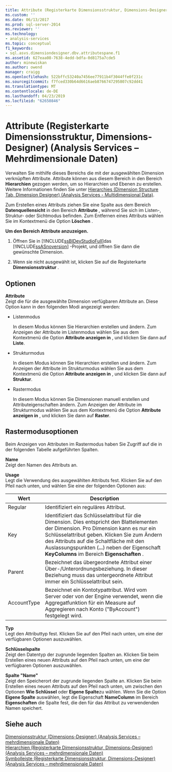```yaml
---
title: Attribute (Registerkarte Dimensionsstruktur, Dimensions-Designer) (Analysis Services – mehrdimensionale Daten) | Microsoft-Dokumentation
ms.custom: ''
ms.date: 06/13/2017
ms.prod: sql-server-2014
ms.reviewer: ''
ms.technology:
- analysis-services
ms.topic: conceptual
f1_keywords:
- sql.asvs.dimensiondesigner.dbv.attributespane.f1
ms.assetid: 627eaa08-7638-4edd-bdfa-0d8175a7cde5
author: minewiskan
ms.author: owend
manager: craigg
ms.openlocfilehash: 522bffc53240a7456ee77911b4f3044ffe0f231c
ms.sourcegitcommit: f7fced330b64d6616aeb8766747295807c92dd41
ms.translationtype: MT
ms.contentlocale: de-DE
ms.lasthandoff: 04/23/2019
ms.locfileid: "62650846"
---
```

# <a name="attributes-dimension-structure-tab-dimension-designer-analysis-services---multidimensional-data"></a>Attribute (Registerkarte Dimensionsstruktur, Dimensions-Designer) (Analysis Services – Mehrdimensionale Daten)
  Verwalten Sie mithilfe dieses Bereichs die mit der ausgewählten Dimension verknüpften Attribute. Attribute können aus diesem Bereich in den Bereich **Hierarchien** gezogen werden, um so Hierarchien und Ebenen zu erstellen. Weitere Informationen finden Sie unter [Hierarchies &#40;Dimension Structure Tab, Dimension Designer&#41; &#40;Analysis Services - Multidimensional Data&#41;](hierarchies-dimension-designer-analysis-services-multidimensional-data.md).  
  
 Zum Erstellen eines Attributs ziehen Sie eine Spalte aus dem Bereich **Datenquellensicht** in den Bereich **Attribute** , während Sie sich im Listen-, Struktur- oder Sichtmodus befinden. Zum Entfernen eines Attributs wählen Sie im Kontextmenü die Option **Löschen** .  
  
 **Um den Bereich Attribute anzuzeigen.**  
  
1.  Öffnen Sie in [!INCLUDE[ssBIDevStudioFull](../includes/ssbidevstudiofull-md.md)]das [!INCLUDE[ssASnoversion](../includes/ssasnoversion-md.md)] -Projekt, und öffnen Sie dann die gewünschte Dimension.  
  
2.  Wenn sie nicht ausgewählt ist, klicken Sie auf die Registerkarte **Dimensionsstruktur** .  
  
## <a name="options"></a>Optionen  
 **Attribute**  
 Zeigt die für die ausgewählte Dimension verfügbaren Attribute an. Diese Option kann in den folgenden Modi angezeigt werden:  
  
-   Listenmodus  
  
     In diesem Modus können Sie Hierarchien erstellen und ändern. Zum Anzeigen der Attribute im Listenmodus wählen Sie aus dem Kontextmenü die Option **Attribute anzeigen in** , und klicken Sie dann auf **Liste**.  
  
-   Strukturmodus  
  
     In diesem Modus können Sie Hierarchien erstellen und ändern. Zum Anzeigen der Attribute im Strukturmodus wählen Sie aus dem Kontextmenü die Option **Attribute anzeigen in** , und klicken Sie dann auf **Struktur**.  
  
-   Rastermodus  
  
     In diesem Modus können Sie Dimensionen manuell erstellen und Attributeigenschaften ändern. Zum Anzeigen der Attribute im Strukturmodus wählen Sie aus dem Kontextmenü die Option **Attribute anzeigen in** , und klicken Sie dann auf **Raster**.  
  
## <a name="grid-mode-options"></a>Rastermodusoptionen  
 Beim Anzeigen von Attributen im Rastermodus haben Sie Zugriff auf die in der folgenden Tabelle aufgeführten Spalten.  
  
 **Name**  
 Zeigt den Namen des Attributs an.  
  
 **Usage**  
 Legt die Verwendung des ausgewählten Attributs fest. Klicken Sie auf den Pfeil nach unten, und wählen Sie eine der folgenden Optionen aus:  
  
|Wert|Description|  
|-----------|-----------------|  
|Regular|Identifiziert ein reguläres Attribut.|  
|Key|Identifiziert das Schlüsselattribut für die Dimension. Dies entspricht den Blattelementen der Dimension. Pro Dimension kann es nur ein Schlüsselattribut geben. Klicken Sie zum Ändern des Attributs auf die Schaltfläche mit den Auslassungspunkten (**...**) neben der Eigenschaft **KeyColumns** im Bereich **Eigenschaften** .|  
|Parent|Bezeichnet das übergeordnete Attribut einer Über-/Unterordnungsbeziehung. In dieser Beziehung muss das untergeordnete Attribut immer ein Schlüsselattribut sein.|  
|AccountType|Bezeichnet ein Kontotypattribut. Wird vom Server oder von der Engine verwendet, wenn die Aggregatfunktion für ein Measure auf Aggregieren nach Konto ("ByAccount") festgelegt wird.|  
  
 **Typ**  
 Legt den Attributtyp fest. Klicken Sie auf den Pfeil nach unten, um eine der verfügbaren Optionen auszuwählen.  
  
 **Schlüsselspalte**  
 Zeigt den Datentyp der zugrunde liegenden Spalten an. Klicken Sie beim Erstellen eines neuen Attributs auf den Pfeil nach unten, um eine der verfügbaren Optionen auszuwählen.  
  
 **Spalte "Name"**  
 Zeigt den Speicherort der zugrunde liegenden Spalte an. Klicken Sie beim Erstellen eines neuen Attributs auf den Pfeil nach unten, um zwischen den Optionen **Wie Schlüssel** oder **Eigene Spalte**zu wählen. Wenn Sie die Option **Eigene Spalte** auswählen, legt die Eigenschaft **NameColumn** im Bereich **Eigenschaften** die Spalte fest, die den für das Attribut zu verwendenden Namen speichert.  
  
## <a name="see-also"></a>Siehe auch  
 [Dimensionsstruktur &#40;Dimensions-Designer&#41; &#40;Analysis Services – mehrdimensionale Daten&#41;](dimension-structure-dimension-designer-analysis-services-multidimensional-data.md)   
 [Hierarchien &#40;Registerkarte Dimensionsstruktur, Dimensions-Designer&#41; &#40;Analysis Services – mehrdimensionale Daten&#41;](hierarchies-dimension-designer-analysis-services-multidimensional-data.md)   
 [Symbolleiste &#40;Registerkarte Dimensionsstruktur, Dimensions-Designer&#41; &#40;Analysis Services – mehrdimensionale Daten&#41;](toolbar-dimension-structure-designer-analysis-services-multidimensional-data.md)  
  
  
